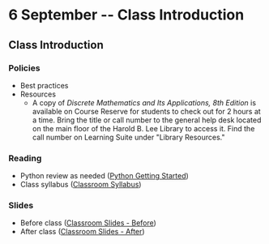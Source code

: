 # 6 September -- Class Introduction

## Class Introduction

### Policies
- Best practices
- Resources
  - A copy of *Discrete Mathematics and Its Applications, 8th Edition* is available on Course Reserve for students to check out for 2 hours at a time. Bring the title or call number to the general help desk located on the main floor of the Harold B. Lee Library to access it. Find the call number on Learning Suite under "Library Resources."

### Reading
- Python review as needed ([Python Getting Started](https://www.python.org/about/gettingstarted/))
- Class syllabus ([Classroom Syllabus](https://github.com/BYU-CS-236-Goodrich/Classroom/Syllabus.md))

### Slides
- Before class ([Classroom Slides - Before](https://github.com/BYU-CS-236-Goodrich/Classroom))
- After class ([Classroom Slides - After](https://github.com/BYU-CS-236-Goodrich/Classroom))
